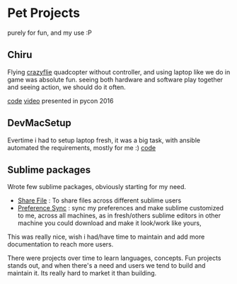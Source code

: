 # Pet Projects

purely for fun, and my use :P 

## Chiru
Flying [crazyflie](https://www.bitcraze.io/crazyflie-2/) quadcopter without controller, and using laptop 
like we do in game was absolute fun. seeing both hardware and software play together and seeing action, we should do it often.

[code](https://github.com/devdinu/ElateCopter) [video](https://www.youtube.com/embed/DudSDsl3rOU) presented in pycon 2016


## DevMacSetup
Evertime i had to setup laptop fresh, it was a big task, with ansible automated the requirements, mostly for me :)
[code](https://github.com/devdinu/Dev-Mac-Setup)

## Sublime packages
Wrote few sublime packages, obviously starting for my need.
- [Share File](https://github.com/devdinu/ShareFile) : To share files across different sublime users
- [Preference Sync](https://github.com/devdinu/PreferenceSync) : sync my preferences and make sublime customized to me, across all machines, as in fresh/others sublime editors in other machine you could download and make it look/work like yours,

This was really nice, wish i had/have time to maintain and add more documentation to reach more users.

There were projects over time to learn languages, concepts. Fun projects stands out, and when there's a need and users we tend to build and maintain it. Its really hard to market it than building.
